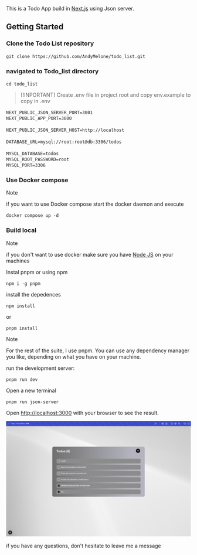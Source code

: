 This is a Todo App build in [Next.js](https://nextjs.org) using Json server.

## Getting Started

### Clone the Todo List repository

    git clone https://github.com/AndyMelone/todo_list.git

### navigated to Todo_list directory

    cd todo_list

> [!INPORTANT]
> Create .env file in project root and copy env.example to copy in .env

    NEXT_PUBLIC_JSON_SERVER_PORT=3001
    NEXT_PUBLIC_APP_PORT=3000

    NEXT_PUBLIC_JSON_SERVER_HOST=http://localhost

    DATABASE_URL=mysql://root:root@db:3306/todos

    MYSQL_DATABASE=todos
    MYSQL_ROOT_PASSWORD=root
    MYSQL_PORT=3306

### Use Docker compose

> [!NOTE]
> if you want to use Docker compose start the docker daemon and execute

    docker compose up -d

### Build local

> [!NOTE]
> if you don't want to use docker make sure you have [Node JS](https://nodejs.org/en) on your machines

Instal pnpm or using npm

    npm i -g pnpm

install the depedences

    npm install

or

    pnpm install

> [!NOTE]
> For the rest of the suite, I use pnpm. You can use any dependency manager you like, depending on what you have on your machine.

run the development server:

    pnpm run dev

Open a new terminal

    pnpm run json-server

Open [http://localhost:3000](http://localhost:3000) with your browser to see the result.

![Screenshot](screenshot.png)

if you have any questions, don't hesitate to leave me a message
